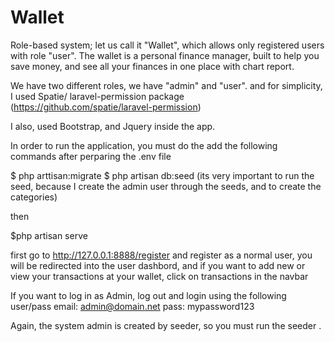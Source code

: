 # Wallet
Role-based system; let us call it "Wallet", which allows only registered users with role "user". The wallet is a personal finance manager, built to help you save money, and see all your finances in one place with chart report.

We have two different roles, we have "admin" and "user". and for simplicity, I used Spatie/ laravel-permission package (https://github.com/spatie/laravel-permission)

I also, used Bootstrap, and Jquery inside the app.


In order to run the application, you must do the add the following commands after perparing the .env file

$ php arttisan:migrate
$ php artisan db:seed (its very important to run the seed, because I create the admin user through the seeds, and to create the categories)


then 

$php artisan serve

first go to http://127.0.0.1:8888/register and register as a normal user, you will be redirected into the user dashbord, 
and if you want to add new or view your transactions at  your wallet, click on transactions  in the navbar

 If you want to log in as Admin, log out and login using the following user/pass
email: admin@domain.net
pass:   mypassword123


Again, the system admin is created by seeder, so you must run the seeder .
